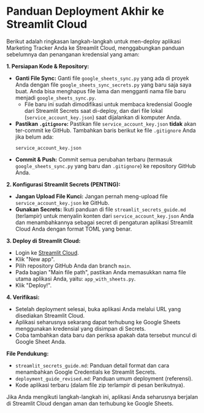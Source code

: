 # Panduan Deployment Akhir ke Streamlit Cloud

Berikut adalah ringkasan langkah-langkah untuk men-deploy aplikasi Marketing Tracker Anda ke Streamlit Cloud, menggabungkan panduan sebelumnya dan penanganan kredensial yang aman:

**1. Persiapan Kode & Repository:**

*   **Ganti File Sync:** Ganti file `google_sheets_sync.py` yang ada di proyek Anda dengan file `google_sheets_sync_secrets.py` yang baru saja saya buat. Anda bisa menghapus file lama dan mengganti nama file baru menjadi `google_sheets_sync.py`.
    *   File baru ini sudah dimodifikasi untuk membaca kredensial Google dari Streamlit Secrets saat di-deploy, dan dari file lokal (`service_account_key.json`) saat dijalankan di komputer Anda.
*   **Pastikan `.gitignore`:** Pastikan file `service_account_key.json` **tidak** akan ter-commit ke GitHub. Tambahkan baris berikut ke file `.gitignore` Anda jika belum ada:
    ```
    service_account_key.json
    ```
*   **Commit & Push:** Commit semua perubahan terbaru (termasuk `google_sheets_sync.py` yang baru dan `.gitignore`) ke repository GitHub Anda.

**2. Konfigurasi Streamlit Secrets (PENTING):**

*   **Jangan Upload File Kunci:** Jangan pernah meng-upload file `service_account_key.json` ke GitHub.
*   **Gunakan Secrets:** Ikuti panduan di file `streamlit_secrets_guide.md` (terlampir) untuk menyalin konten dari `service_account_key.json` Anda dan menambahkannya sebagai secret di pengaturan aplikasi Streamlit Cloud Anda dengan format TOML yang benar.

**3. Deploy di Streamlit Cloud:**

*   Login ke [Streamlit Cloud](https://streamlit.io/cloud).
*   Klik "New app".
*   Pilih repository GitHub Anda dan branch `main`.
*   Pada bagian "Main file path", pastikan Anda memasukkan nama file utama aplikasi Anda, yaitu: `app_with_sheets.py`.
*   Klik "Deploy!".

**4. Verifikasi:**

*   Setelah deployment selesai, buka aplikasi Anda melalui URL yang disediakan Streamlit Cloud.
*   Aplikasi seharusnya sekarang dapat terhubung ke Google Sheets menggunakan kredensial yang disimpan di Secrets.
*   Coba tambahkan data baru dan periksa apakah data tersebut muncul di Google Sheet Anda.

**File Pendukung:**

*   `streamlit_secrets_guide.md`: Panduan detail format dan cara menambahkan Google Credentials ke Streamlit Secrets.
*   `deployment_guide_revised.md`: Panduan umum deployment (referensi).
*   Kode aplikasi terbaru (dalam file zip terlampir di pesan berikutnya).

Jika Anda mengikuti langkah-langkah ini, aplikasi Anda seharusnya berjalan di Streamlit Cloud dengan aman dan terhubung ke Google Sheets.
